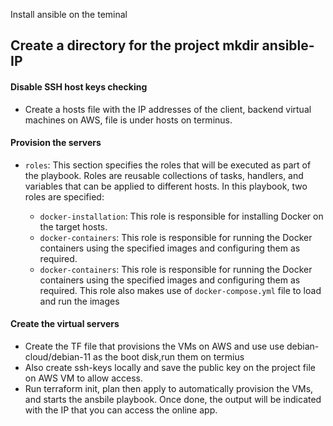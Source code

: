 Install ansible on the teminal

Create a directory for the project mkdir ansible-IP
- 
#### Disable SSH host keys checking

- Create a hosts file with the IP addresses of the client, backend virtual machines on AWS, file is under hosts on terminus.


#### Provision the servers 
- `roles`: This section specifies the roles that will be executed as part of the playbook. Roles are reusable collections of tasks, handlers, and variables that can be applied to different hosts. In this playbook, two roles are specified:

    - `docker-installation`: This role is responsible for installing Docker on the target hosts.
    - `docker-containers`: This role is responsible for running the Docker containers using the specified images and configuring them as required.
    - `docker-containers`: This role is responsible for running the Docker containers using the specified images and configuring them as required. This role also makes use of `docker-compose.yml` file to load and run the images


#### Create the virtual servers

- Create the TF file that provisions the VMs on AWS and use use debian-cloud/debian-11 as the  boot disk,run them on termius 
- Also create ssh-keys locally and save the public key on the project file on AWS VM to allow access. 
- Run terraform init, plan then apply to automatically provision the VMs, and starts the ansbile playbook. Once done, the output will be indicated with the IP that you can access the online app.